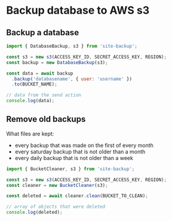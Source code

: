 # Backup database to AWS s3

## Backup a database

```javascript
import { DatabaseBackup, s3 } from 'site-backup';

const s3 = new s3(ACCESS_KEY_ID, SECRET_ACCESS_KEY, REGION);
const backup = new DatabaseBackup(s3);

const data = await backup
  .backup('databasename', { user: 'username' })
  .to(BUCKET_NAME);

// data from the send action
console.log(data);
```

## Remove old backups

What files are kept:
* every backup that was made on the first of every month
* every saturday backup that is not older than a month
* every daily backup that is not older than a week

```javascript
import { BucketCleaner, s3 } from 'site-backup';

const s3 = new s3(ACCESS_KEY_ID, SECRET_ACCESS_KEY, REGION);
const cleaner = new BucketCleaner(s3);

const deleted = await cleaner.clean(BUCKET_TO_CLEAN);

// array of objects that were deleted
console.log(deleted);
```
